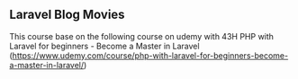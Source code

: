 ## Laravel Blog Movies
This course base on the following course on udemy with 43H
PHP with Laravel for beginners - Become a Master in Laravel (https://www.udemy.com/course/php-with-laravel-for-beginners-become-a-master-in-laravel/)
